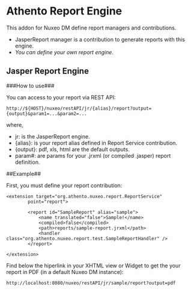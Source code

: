 # Athento Report Engine

This addon for Nuxeo DM define report managers and contributions. 

- JasperReport manager is a contribution to generate reports with this engine.
- _You can define your own report engine_.

## Jasper Report Engine

###How to use###

You can access to your report via REST API:

```
http://${HOST}/nuxeo/restAPI/jr/{alias}/report?output={output}&param1=...&param2=...
```

where,

* jr: is the JasperReport engine.
* {alias}: is your report alias defined in Report Service contribution.
* {output}: pdf, xls, html are the default outputs.
* param#: are params for your .jrxml (or compiled .jasper) report definition.

##Example##

First, you must define your report contribution:

```
<extension target="org.athento.nuxeo.report.ReportService"
		point="report">

		<report id="SampleReport" alias="sample">
			<name translated="false">Sample!</name>
			<compiled>false</compiled>
			<path>reports/sample-report.jrxml</path>
			<handler class="org.athento.nuxeo.report.test.SampleReportHandler" />
		</report>

</extension>
```

Find below the hiperlink in your XHTML view or Widget to get the your report in PDF (in a default Nuxeo DM instance):

```
http://localhost:8080/nuxeo/restAPI/jr/sample/report?output=pdf
```





